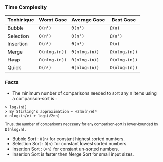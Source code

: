 ### Time Complexity

| Techinique   | Worst Case    | Average Case  | Best Case     |
| ------------ | ------------- | ------------- | ------------- |
| Bubble       | `O(n²)`       | `θ(n²)`       | `Ω(n)`        |
| Selection    | `O(n²)`       | `θ(n²)`       | `Ω(n²)`       |
| Insertion    | `O(n²)`       | `θ(n²)`       | `Ω(n)`        |
| Merge        | `O(nlog₂(n))` | `θ(nlog₂(n))` | `Ω(nlog₂(n))` |
| Heap         | `O(nlog₂(n))` | `θ(nlog₂(n))` | `Ω(nlog₂(n))` |
| Quick        | `O(n²)`       | `θ(nlog₂(n))` | `Ω(nlog₂(n))` |

### Facts
- The minimum number of comparisons needed to sort any n items using a comparison-sort is :
```
> log₂(n!)
> By Stirling's approximation ~ √2πn(n/e)ⁿ
> nlog₂(n/e) + log₂(√2πn)
```
  <sub>Thus, the number of comparisons necessary for any comparison-sort is lower-bounded by</sub> `Ω(nlog₂n)`.
- Bubble Sort : `O(n)` for constant highest sorted numbers.
- Selection Sort : `O(n)` for constant lowest sorted numbers.
- Insertion Sort : `O(n)` for constant un-sorted numbers.
- Insertion Sort is faster then Merge Sort for small input sizes.
